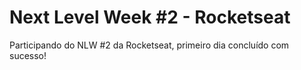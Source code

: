 # Next Level Week #2 - Rocketseat

Participando do NLW #2 da Rocketseat, primeiro dia concluído com sucesso!
